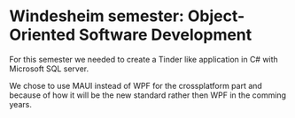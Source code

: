 # Windesheim semester: Object-Oriented Software Development

For this semester we needed to create a Tinder like application in C# with Microsoft SQL server.

We chose to use MAUI instead of WPF for the crossplatform part and because of how it will be the new standard rather then WPF in the comming years.
